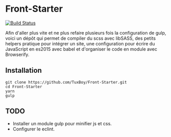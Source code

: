 # Front-Starter

[![Build Status](https://travis-ci.org/TuxBoy/Front-Starter.svg?branch=master)](https://travis-ci.org/TuxBoy/Front-Starter)

Afin d'aller plus vite et ne plus refaire plusieurs fois la configuration de gulp, voici un dépôt qui permet de compiler du scss avec libSASS, des petits helpers pratique pour intégrer un site,
une configuration pour écrire du JavaScript en es2015 avec babel et d'organiser le code en module avec Browserify.
 
 ## Installation
 
 ```shell
 git clone https://github.com/TuxBoy/Front-Starter.git
 cd Front-Starter
 yarn
 gulp
 ```
 
 ## TODO
 
 * Installer un module gulp pour minifier js et css.
 * Configurer le eclint.
 
 
